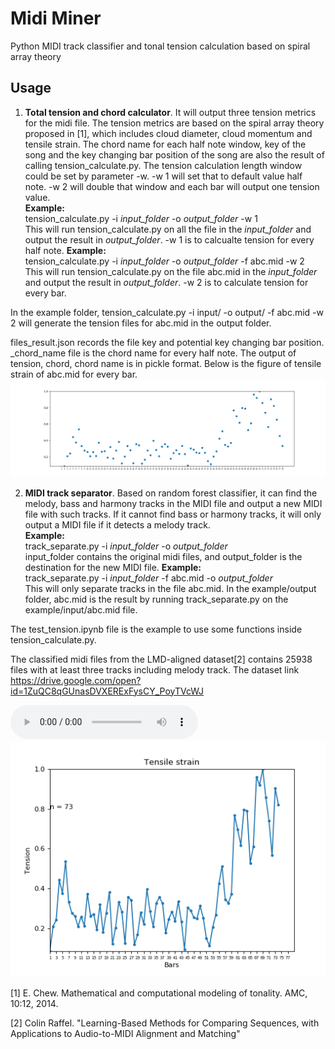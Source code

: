 # Midi Miner
Python MIDI track classifier and tonal tension calculation based on spiral array theory
## Usage


1. **Total tension and chord calculator**. It will output three tension metrics for the midi file. The tension metrics are based on the spiral array theory proposed in [1], which includes cloud diameter, cloud momentum and tensile strain. The chord name for each half note window, key of the song and the key changing bar position of the song are also the result of calling tension_calculate.py.  The tension calculation length window could be set by parameter -w. -w 1 will set that to default value half note. -w 2 will double that window and each bar will output one tension value.<br/> **Example:**<br/>tension_calculate.py -i _input_folder_ -o _output_folder_ -w 1<br/>
This will run tension_calculate.py on all the file in the _input_folder_ and output the result in 
_output_folder_. -w 1 is to calcualte tension for every half note.
**Example:**<br/>tension_calculate.py -i _input_folder_ -o _output_folder_ -f abc.mid -w 2<br/>
This will run tension_calculate.py on the file abc.mid in the _input_folder_ and output the result in 
_output_folder_. -w 2 is to calculate tension for every bar. 

In the example folder, 
tension_calculate.py -i input/ -o output/ -f abc.mid -w 2
will generate the tension files for abc.mid in the output folder.

files_result.json records the file key and potential key changing bar position. \_chord_name file is the chord name for every half note. The output of tension, chord, chord name is in pickle format. Below is the figure of tensile strain of abc.mid for every bar. 
![Tensile strain of abc.mid for every bar](example/output/abc_tensile_strain.png)

2. **MIDI track separator**. Based on random forest classifier, it can find the melody, bass and harmony tracks in the MIDI file and output a new MIDI file with such tracks. If it cannot find bass or harmony tracks, it will only output a MIDI file if it detects a melody track.<br/>  **Example:** <br/> track_separate.py -i _input_folder_ -o _output_folder_<br/>
input_folder contains the original midi files, and output_folder is the destination for the new MIDI file.
**Example:** <br/> track_separate.py -i _input_folder_ -f abc.mid -o _output_folder_<br/>
This will only separate tracks in the file abc.mid. 
In the example/output folder, abc.mid is the result by running track_separate.py on the example/input/abc.mid file. 

The test_tension.ipynb file is the example to use some functions inside tension_calculate.py.


The classified midi files from the LMD-aligned dataset[2] contains 25938 files with at least three tracks including melody track. The dataset link https://drive.google.com/open?id=1ZuQC8qGUnasDVXERExFysCY_PoyTVcWJ  


![mp3 file of abc.mid](example/output/abc.mp3)
![output of  abc.mid tension in gif](example/output/abc.gif)

[1] E. Chew. Mathematical and computational modeling of tonality. AMC, 10:12, 2014.

[2] Colin Raffel. "Learning-Based Methods for Comparing Sequences, with Applications to Audio-to-MIDI Alignment and Matching"

